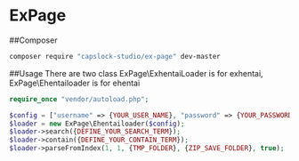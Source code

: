 ExPage
======

##Composer
```sh
composer require "capslock-studio/ex-page" dev-master
```

##Usage
There are two class ExPage\ExhentaiLoader is for exhentai, ExPage\Ehentailoader is for ehentai

```php
require_once "vendor/autoload.php";

$config = ["username" => {YOUR_USER_NAME}, "password" => {YOUR_PASSWORD}];    
$loader = new ExPage\Ehentailoader($config);
$loader->search({DEFINE_YOUR_SEARCH_TERM});
$loader->contain({DEFINE_YOUR_CONTAIN_TERM});
$loader->parseFromIndex(1, 1, {TMP_FOLDER}, {ZIP_SAVE_FOLDER}, true);
```
